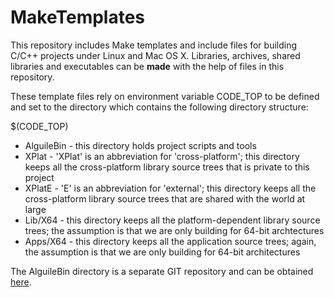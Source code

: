# **MakeTemplates**
This repository includes Make templates and include files for building C/C++
projects under Linux and Mac OS X. Libraries, archives, shared libraries
and executables can be **made** with the help of files in this repository.

These template files rely on environment variable CODE_TOP to be defined
and set to the directory which contains the following directory structure:

$(CODE_TOP)
* AlguileBin - this directory holds project scripts and tools
* XPlat - 'XPlat' is an abbreviation for 'cross-platform'; this directory keeps all the cross-platform library source trees that is private to this project
* XPlatE - 'E' is an abbreviation for 'external'; this directory keeps all the cross-platform library source trees that are shared with the world at large
* Lib/X64 - this directory keeps all the platform-dependent library source trees; the assumption is that we are only building for 64-bit archtectures
* Apps/X64 - this directory keeps all the application source trees; again, the assumption is that we are only building for 64-bit architectures

The AlguileBin directory is a separate GIT repository and can be obtained
[here](https://github.com/striverconniver/AlguileBin.git).

   


